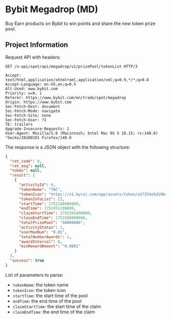 # Bybit Megadrop (MD)

Buy Earn products on Bybit to win points and share the new token prize pool.

## Project Information

Request API with headers:

```text
GET /x-api/spot/api/megadrop/v1/prizePool/tokenList HTTP/3

Accept: text/html,application/xhtml+xml,application/xml;q=0.9,*/*;q=0.8
Accept-Language: en-US,en;q=0.5
Alt-Used: www.bybit.com
Priority: u=0, i
Referer: https://www.bybit.com/en/trade/spot/megadrop
Origin: https://www.bybit.com
Sec-Fetch-Dest: document
Sec-Fetch-Mode: navigate
Sec-Fetch-Site: none
Sec-Fetch-User: ?1
TE: trailers
Upgrade-Insecure-Requests: 1
User-Agent: Mozilla/5.0 (Macintosh; Intel Mac OS X 10.15; rv:140.0) "Gecko/20100101 Firefox/140.0
```

The response is a JSON object with the following structure:

```json
{
  "ret_code": 0,
  "ret_msg": null,
  "token": null,
  "result": [
    {
      "activityId": 9,
      "tokenName": "TAC",
      "tokenIcon": "https://s1.bycsi.com/app/assets/token/a17254e5d1964ea260f89179f85a029f.png",
      "tokenInfoList": [],
      "startTime": 1752148800000,
      "endTime": 1752451199000,
      "claimStartTime": 1752501600000,
      "claimEndTime": 1752588000000,
      "totalPrizePool": "50000000",
      "activityStatus": 1,
      "userMaxNum": "0.01",
      "totalNumberAwards": 1,
      "awardInterval": 0,
      "minRewardAmount": "0.0001"
    }
  ],
  "success": true
}
```

List of parameters to parse:

- `tokenName`: the token name
- `tokenIcon`: the token icon
- `startTime`: the start time of the pool
- `endTime`: the end time of the pool
- `claimStartTime`: the start time of the claim
- `claimEndTime`: the end time of the claim